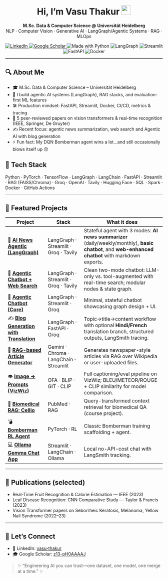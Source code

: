 <!--
  Hi there  👋  – Thanks for dropping by!
  ------------------------------------------------------------
  Replace `vasuthakur` with your actual username if different.
-->

<h1 align="center">Hi, I’m Vasu Thakur <img src="https://raw.githubusercontent.com/vasuthakur/vasuthakur/main/assets/wave.gif" width="30"/></h1>
<p align="center"><b>M.Sc. Data & Computer Science @ Universität Heidelberg</b><br/>
NLP · Computer Vision · Generative AI · LangGraph/Agentic Systems · RAG · MLOps</p>

<p align="center">
  <a href="https://www.linkedin.com/in/vasu-thakur-05bb62170/">
    <img alt="LinkedIn" src="https://img.shields.io/badge/LinkedIn-0A66C2?logo=linkedin&logoColor=white">
  </a>
  <a href="https://scholar.google.com/citations?hl=en&user=z13-pH0AAAAJ">
    <img alt="Google Scholar" src="https://img.shields.io/badge/Google%20Scholar-4285F4?logo=googlescholar&logoColor=white">
  </a>
  <img alt="Made with Python" src="https://img.shields.io/badge/Python-3776AB?logo=python&logoColor=white">
  <img alt="LangGraph" src="https://img.shields.io/badge/LangGraph-121212?logo=graph&logoColor=white">
  <img alt="Streamlit" src="https://img.shields.io/badge/Streamlit-FF4B4B?logo=streamlit&logoColor=white">
  <img alt="FastAPI" src="https://img.shields.io/badge/FastAPI-009688?logo=fastapi&logoColor=white">
  <img alt="Docker" src="https://img.shields.io/badge/Docker-2496ED?logo=docker&logoColor=white">
</p>

---

## 🔍 About Me
- 🎓 M.Sc. Data & Computer Science – Universität Heidelberg  
- 🧠 I build agentic AI systems (LangGraph), RAG stacks, and evaluation-first ML features  
- 🛠️ Production mindset: FastAPI, Streamlit, Docker, CI/CD, metrics & tracing  
- 📄 5 peer-reviewed papers on vision transformers & real-time recognition (IEEE, Springer, De Gruyter)  
- ✍️ Recent focus: agentic news summarization, web search and Agentic AI with blog generation   
- ⚡ Fun fact: My DQN Bomberman agent wins a lot…and still occasionally blows itself up 🙃

## 🧰 Tech Stack
Python · PyTorch · TensorFlow · LangGraph · LangChain · FastAPI · Streamlit · RAG (FAISS/Chroma) · Groq · OpenAI · Tavily · Hugging Face · SQL · Spark · Docker · GitHub Actions

---

## 🚀 Featured Projects

| Project | Stack | What it does |
|---|---|---|
| 📰 **[AI News Agentic (LangGraph)](https://github.com/vt0299/AI-News-Agentic---LangGraph-Stateful-AI-Application)** | LangGraph · Streamlit · Groq · Tavily | Stateful agent with 3 modes: **AI news summarizer** (daily/weekly/monthly), **basic chatbot**, and **web-enhanced chatbot** with markdown exports. |
| 🔎 **[Agentic Chatbot + Web Search](https://github.com/vt0299/LangGraph-Agentic-AI-Chatbot-with-Web-Search)** | LangGraph · Streamlit · Groq · Tavily | Clean two-mode chatbot: LLM-only vs. tool-augmented with real-time search; modular nodes & state graph. |
| 💬 **[Agentic Chatbot (Core)](https://github.com/vt0299/LangGraph-Agentic-AI-Chatbot)** | LangGraph · Streamlit · Groq | Minimal, stateful chatbot showcasing graph design + UI. |
| ✍️ **[Blog Generation with Translation](https://github.com/vt0299/Blog-Generation-with-Translation)** | LangGraph · FastAPI · Groq | Topic→title→content workflow with optional **Hindi/French** translation branch, structured outputs, LangSmith tracing. |
| 📰 **[RAG-based Article Generator](https://github.com/vt0299/RAG-based-Article-Generator)** | Gemini · Chroma · LangChain · Streamlit | Generates newspaper-style articles via RAG over Wikipedia or user-uploaded files. |
| 👁️ **[Image → Prompts (VizWiz)](https://github.com/vt0299/Image-to-prompts)** | OFA · BLIP · GIT · CLIP | Full captioning/eval pipeline on VizWiz; BLEU/METEOR/ROUGE + CLIP similarity for model comparison. |
| 🧪 **[Biomedical RAG: Cellio](https://github.com/vt0299/Biomedical-RAG-system)** | PubMed · RAG | Query-transformed context retrieval for biomedical QA (course project). |
| 💣 **[Bomberman RL Agent](https://github.com/vt0299/Bomberman-Reinforcement-learning)** | PyTorch · RL | Classic Bomberman training scaffolding + agent. |
| 💻 **[Ollama Gemma Chat App](https://github.com/vt0299/Simple-Generative-AI-app-with-Ollama-using-Gemma)** | Streamlit · LangChain · Ollama | Local no-API-cost chat with LangSmith tracking. |

---

## 📝 Publications (selected)
- Real-Time Fruit Recognition & Calorie Estimation — IEEE (2023)  
- Leaf Disease Recognition: CNN Comparative Study — Taylor & Francis (2023)  
- Vision Transformer papers on Seborrheic Keratosis, Melanoma, Yellow Nail Syndrome (2022–23)

---

## 🤝 Let’s Connect
- 💼 LinkedIn: <a href="https://www.linkedin.com/in/vasu-thakur-05bb62170/">vasu-thakur</a>  
- 🎓 Google Scholar: <a href="https://scholar.google.com/citations?hl=en&user=z13-pH0AAAAJ">z13-pH0AAAAJ</a>  

> ✨ “Engineering AI you can trust—one dataset, one model, one merge at a time.” ✨

<!-- Optional: GitHub stats (uncomment if you like)
<p align="center">
  <img src="https://streak-stats.demolab.com?user=vt0299" height="150" />
  <img src="https://github-readme-stats.vercel.app/api?username=vt0299&show_icons=true" height="150" />
</p>
-->
